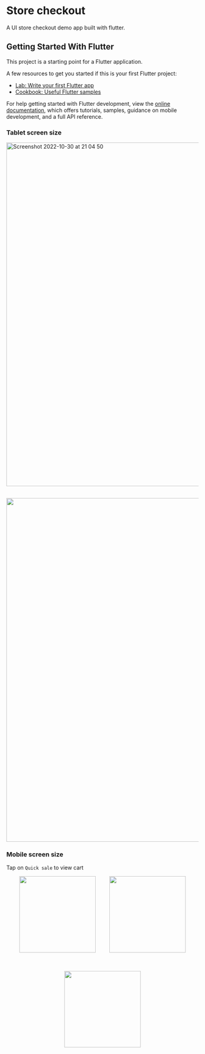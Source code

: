 # Store checkout

A UI store checkout demo app built with flutter.

## Getting Started With Flutter

This project is a starting point for a Flutter application.

A few resources to get you started if this is your first Flutter project:

- [Lab: Write your first Flutter app](https://docs.flutter.dev/get-started/codelab)
- [Cookbook: Useful Flutter samples](https://docs.flutter.dev/cookbook)

For help getting started with Flutter development, view the
[online documentation](https://docs.flutter.dev/), which offers tutorials,
samples, guidance on mobile development, and a full API reference.

### Tablet screen size

<img width="899" alt="Screenshot 2022-10-30 at 21 04 50" src="https://user-images.githubusercontent.com/14147462/198894122-2d1e2fbc-c258-4ff7-b85a-0da1a415f4a9.png">

&nbsp; &nbsp; &nbsp; &nbsp;
<img  src="https://user-images.githubusercontent.com/14147462/198894642-3e70e09f-4aad-44ac-b0fe-6fbc239539fa.gif"  width="899" />

### Mobile screen size

Tap on `Quick sale` to view cart

<p align="center">

<img  src="https://user-images.githubusercontent.com/14147462/198894208-20bd3bed-a820-4bba-a9e9-118df7c81a71.png"  width="200" />
&nbsp; &nbsp; &nbsp; &nbsp;
<img  src="https://user-images.githubusercontent.com/14147462/198894200-8f66c350-2ae7-4950-a7a7-3bd24a278e24.png"  width="200" />

</p>

&nbsp; &nbsp; &nbsp; &nbsp;

<p align="center">
<img  src="https://user-images.githubusercontent.com/14147462/198894902-e4cb3a91-254c-48c1-873a-45215b0c6943.gif"  width="200" />
</p>
